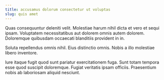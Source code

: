 ```yaml
---
title: accusamus dolorum consectetur ut voluptas
slug: quis amet
---
```


Quas consequuntur deleniti velit. Molestiae harum nihil dicta et vero et sequi ipsam. Voluptatem necessitatibus aut dolorem omnis autem dolorem. Doloremque quibusdam occaecati blanditiis provident in in.

Soluta repellendus omnis nihil. Eius distinctio omnis. Nobis a illo molestiae libero inventore.

Iure itaque fugit quod sunt pariatur exercitationem fuga. Sunt totam tempora esse quod suscipit doloremque. Fugiat veritatis ipsam officiis. Praesentium nobis ab laboriosam aliquid nesciunt.
